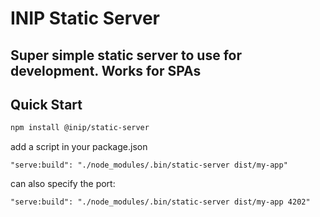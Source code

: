 # INIP Static Server

## Super simple static server to use for development. Works for SPAs

## Quick Start

```bash
npm install @inip/static-server
```

add a script in your package.json

`"serve:build": "./node_modules/.bin/static-server dist/my-app"`

can also specify the port:

`"serve:build": "./node_modules/.bin/static-server dist/my-app 4202"`


